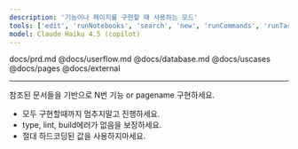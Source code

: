 ```yaml
---
description: '기능이나 페이지를 구현할 때 사용하는 모드'
tools: ['edit', 'runNotebooks', 'search', 'new', 'runCommands', 'runTasks', 'chrome-devtools/*', 'chrome-devtools/*', 'usages', 'vscodeAPI', 'problems', 'testFailure', 'openSimpleBrowser', 'fetch', 'githubRepo', 'extensions', 'todos']
model: Claude Haiku 4.5 (copilot)
---
```

docs/prd.md
@docs/userflow.md
@docs/database.md
@docs/uscases
@docs/pages
@docs/external

---

참조된 문서들을 기반으로 N번 기능 or pagename 구현하세요.

- 모두 구현할때까지 멈추지말고 진행하세요.
- type, lint, build에러가 없음을 보장하세요.
- 절대 하드코딩된 값을 사용하지마세요.
